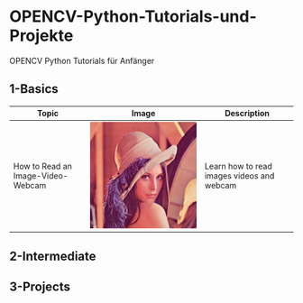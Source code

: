 # OPENCV-Python-Tutorials-und-Projekte
OPENCV Python Tutorials für Anfänger

## 1-Basics 
|  Topic        |  Image        |  Description      | 
|  ------------ | ------------  | ------------      |
| How to Read an Image-Video-Webcam |![](https://github.com/ELMehdiNaor/OPENCV-Python-Tutorials-und-Projekte/blob/main/Resources/lena.png)|Learn how to read images videos and webcam |
 
## 2-Intermediate 

## 3-Projects 
